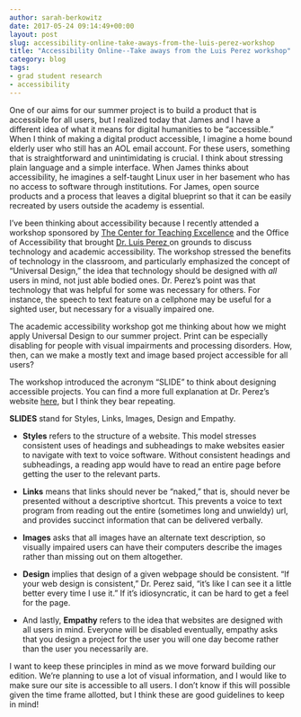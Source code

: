```yaml
---
author: sarah-berkowitz
date: 2017-05-24 09:14:49+00:00
layout: post
slug: accessibility-online-take-aways-from-the-luis-perez-workshop
title: "Accessibility Online--Take aways from the Luis Perez workshop"
category: blog
tags:
- grad student research
- accessibility
---
```


One of our aims for our summer project is to build a product that is accessible for all users, but I realized today that James and I have a different idea of what it means for digital humanities to be “accessible.” When I think of making a digital product accessible, I imagine a home bound elderly user who still has an AOL email account. For these users, something that is straightforward and unintimidating is crucial. I think about stressing plain language and a simple interface. When James thinks about accessibility, he imagines a self-taught Linux user in her basement who has no access to software through institutions. For James, open source products and a process that leaves a digital blueprint so that it can be easily recreated by users outside the academy is essential.

I’ve been thinking about accessibility because I recently attended a workshop sponsored by [The Center for Teaching Excellence](http://cte.virginia.edu/) and the Office of Accessibility that brought [Dr. Luis Perez ](https://luisperezonline.com/)on grounds to discuss technology and academic accessibility. The workshop stressed the benefits of technology in the classroom, and particularly emphasized the concept of “Universal Design,” the idea that technology should be designed with _all_ users in mind, not just able bodied ones. Dr. Perez’s point was that technology that was helpful for some was necessary for others. For instance, the speech to text feature on a cellphone may be useful for a sighted user, but necessary for a visually impaired one.

The academic accessibility workshop got me thinking about how we might apply Universal Design to our summer project. Print can be especially disabling for people with visual impairments and processing disorders. How, then, can we make a mostly text and image based project accessible for all users?

The workshop introduced the acronym “SLIDE” to think about designing accessible projects. You can find a more full explanation at Dr. Perez’s website [here](https://luisperezonline.com/2016/07/11/slide-into-accessibility-5-tips-for-making-learning-materials-work-for-everyone/), but I think they bear repeating.

**SLIDES** stand for Styles, Links, Images, Design and Empathy.



 	
  * **Styles** refers to the structure of a website. This model stresses consistent uses of headings and subheadings to make websites easier to navigate with text to voice software. Without consistent headings and subheadings, a reading app would have to read an entire page before getting the user to the relevant parts.

 	
  * **Links** means that links should never be “naked,” that is, should never be presented without a descriptive shortcut. This prevents a voice to text program from reading out the entire (sometimes long and unwieldy) url, and provides succinct information that can be delivered verbally.

 	
  * **Images** asks that all images have an alternate text description, so visually impaired users can have their computers describe the images rather than missing out on them altogether.

 	
  * **Design** implies that design of a given webpage should be consistent. “If your web design is consistent,” Dr. Perez said, “it’s like I can see it a little better every time I use it.” If it’s idiosyncratic, it can be hard to get a feel for the page.

 	
  * And lastly, **Empathy** refers to the idea that websites are designed with all users in mind. Everyone will be disabled eventually, empathy asks that you design a project for the user you will one day become rather than the user you necessarily are.


I want to keep these principles in mind as we move forward building our edition. We’re planning to use a lot of visual information, and I would like to make sure our site is accessible to all users. I don’t know if this will possible given the time frame allotted, but I think these are good guidelines to keep in mind!
